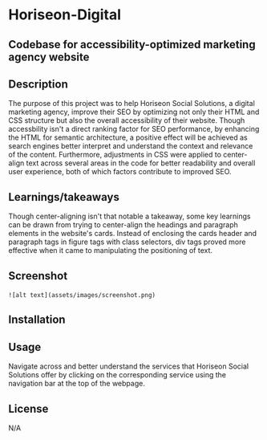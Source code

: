 # Horiseon-Digital
## Codebase for accessibility-optimized marketing agency website

## Description
The purpose of this project was to help Horiseon Social Solutions, a digital marketing agency, improve their SEO by optimizing not only their HTML and CSS structure but also the overall accessibility of their website. Though accessbility isn't a direct ranking factor for SEO performance, by enhancing the HTML for semantic architecture, a positive effect will be achieved as search engines better interpret and understand the context and relevance of the content. Furthermore, adjustments in CSS were applied to center-align text across several areas in the code for better readability and overall user experience, both of which factors contribute to improved SEO.

## Learnings/takeaways
Though center-aligning isn't that notable a takeaway, some key learnings can be drawn from trying to center-align the headings and paragraph elements in the website's cards. Instead of enclosing the cards header and paragraph tags in figure tags with class selectors, div tags proved more effective when it came to manipulating the positioning of text. 

## Screenshot
    ![alt text](assets/images/screenshot.png)
    
## Installation

## Usage 
Navigate across and better understand the services that Horiseon Social Solutions offer by clicking on the corresponding service using the navigation bar at the top of the webpage.

## License
N/A
